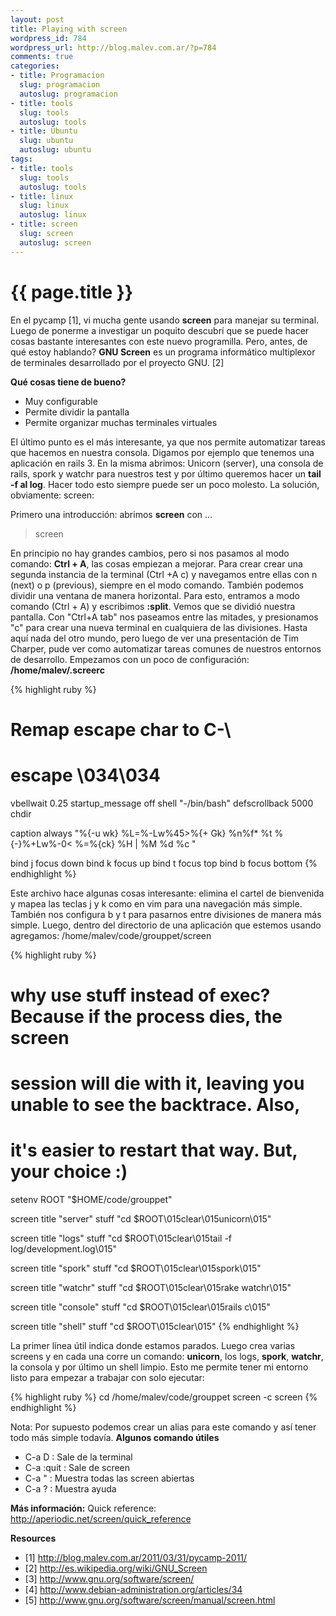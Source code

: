 ```yaml
--- 
layout: post
title: Playing with screen
wordpress_id: 784
wordpress_url: http://blog.malev.com.ar/?p=784
comments: true
categories: 
- title: Programacion
  slug: programacion
  autoslug: programacion
- title: tools
  slug: tools
  autoslug: tools
- title: Ubuntu
  slug: ubuntu
  autoslug: ubuntu
tags: 
- title: tools
  slug: tools
  autoslug: tools
- title: linux
  slug: linux
  autoslug: linux
- title: screen
  slug: screen
  autoslug: screen
---
```

{{ page.title }}
================
En el pycamp [1], vi mucha gente usando **screen** para manejar su terminal. Luego de ponerme a investigar un poquito descubrí que se puede hacer cosas bastante interesantes con este nuevo programilla. Pero, antes, de qué estoy hablando? **GNU Screen** es un programa informático multiplexor de terminales desarrollado por el proyecto GNU. [2]

**Qué cosas tiene de bueno?**

* Muy configurable
* Permite dividir la pantalla
* Permite organizar muchas terminales virtuales

El último punto es el más interesante, ya que nos permite automatizar tareas que hacemos en nuestra consola. Digamos por ejemplo que tenemos una aplicación en rails 3. En la misma abrimos: Unicorn (server), una consola de rails, spork y watchr para nuestros test y por último queremos hacer un **tail -f al log**. Hacer todo esto siempre puede ser un poco molesto. La solución, obviamente: screen:

Primero una introducción: abrimos **screen** con ...

> screen

En principio no hay grandes cambios, pero si nos pasamos al modo comando: **Ctrl + A**, las cosas empiezan a mejorar. Para crear crear una segunda instancia de la terminal (Ctrl +A c) y navegamos entre ellas con n (next) o p (previous), siempre en el modo comando. También podemos dividir una ventana de manera horizontal. Para esto, entramos a modo comando (Ctrl + A) y escribimos **:split**. Vemos que se dividió nuestra pantalla. Con "Ctrl+A tab" nos paseamos entre las mitades, y presionamos "c" para crear una nueva terminal en cualquiera de las divisiones.
Hasta aquí nada del otro mundo, pero luego de ver una presentación de Tim Charper, pude ver como automatizar tareas comunes de nuestros entornos de desarrollo. Empezamos con un poco de configuración:
**/home/malev/.screerc**

{% highlight ruby %}
# Remap escape char to C-\
# escape \034\034
vbellwait 0.25
startup_message off
shell "-/bin/bash"
defscrollback 5000
chdir

caption always "%{-u wk} %L=%-Lw%45>%{+ Gk} %n%f* %t %{-}%+Lw%-0< %=%{ck} %H | %M %d %c "

bind j focus down
bind k focus up
bind t focus top
bind b focus bottom
{% endhighlight %}

Este archivo hace algunas cosas interesante: elimina el cartel de bienvenida y mapea las teclas j y k como en vim para una navegación más simple. También nos configura b y t para pasarnos entre divisiones de manera más simple. Luego, dentro del directorio de una aplicación que estemos usando agregamos:
/home/malev/code/grouppet/screen

{% highlight ruby %}
# why use stuff instead of exec? Because if the process dies, the screen
# session will die with it, leaving you unable to see the backtrace. Also,
# it's easier to restart that way. But, your choice :)
setenv ROOT "$HOME/code/grouppet"

screen
title "server"
stuff "cd $ROOT\015clear\015unicorn\015"

screen
title "logs"
stuff "cd $ROOT\015clear\015tail -f log/development.log\015"

screen
title "spork"
stuff "cd $ROOT\015clear\015spork\015"

screen
title "watchr"
stuff "cd $ROOT\015clear\015rake watchr\015"

screen
title "console"
stuff "cd $ROOT\015clear\015rails c\015"

screen
title "shell"
stuff "cd $ROOT\015clear\015"
{% endhighlight %}

La primer línea útil indica donde estamos parados. Luego crea varias screens y en cada una corre un comando: **unicorn**, los logs, **spork**, **watchr**, la consola y por último un shell limpio. Esto me permite tener mi entorno listo para empezar a trabajar con solo ejecutar:

{% highlight ruby %}
cd /home/malev/code/grouppet
screen -c screen
{% endhighlight %}

Nota: Por supuesto podemos crear un alias para este comando y así tener todo más simple todavía.
**Algunos comando útiles**

* C-a D : Sale de la terminal
* C-a :quit : Sale de screen
* C-a " : Muestra todas las screen abiertas
* C-a ? : Muestra ayuda

**Más información:**
Quick reference: http://aperiodic.net/screen/quick_reference

**Resources**

* [1] http://blog.malev.com.ar/2011/03/31/pycamp-2011/
* [2] http://es.wikipedia.org/wiki/GNU_Screen
* [3] http://www.gnu.org/software/screen/
* [4] http://www.debian-administration.org/articles/34
* [5] http://www.gnu.org/software/screen/manual/screen.html
